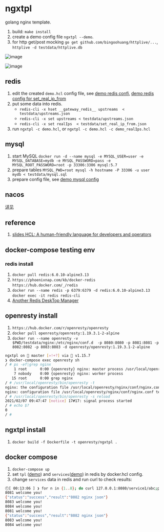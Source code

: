 # ngxtpl

golang nginx template.

1. build: `make install`
1. create a demo config file `ngxtpl --demo`.
1. for http get/post mocking `go get github.com/bingoohuang/httplive/...`, `httplive -d testdata/httplive.db`

![image](https://user-images.githubusercontent.com/1940588/100842805-57feb500-34b4-11eb-9edf-7b3fd6091178.png)

![image](https://user-images.githubusercontent.com/1940588/100977065-68c62e00-357b-11eb-8183-6a65335740a3.png)

## redis

1. edit the created `demo.hcl` config file, see [demo redis confi](testdata/demo.hcl), [demo redis config for set_real_ip_from](testdata/demo_realIps.hcl)
1. put some data into redis.
    - `redis-cli -x hset __gateway_redis__ upstreams  < testdata/upstreams.json`
    - `redis-cli -x set upstreams < testdata/upstreams.json` 
    - `redis-cli -x set realIps  < testdata/set_real_ip_from.json`
1. run `ngxtpl -c demo.hcl`, or `ngxtpl -c demo.hcl -c demo_realIps.hcl`

## mysql

1. start MySQL `docker run -d --name mysql -e MYSQL_USER=user -e MYSQL_DATABASE=mydb -e MYSQL_PASSWORD=pass -e MYSQL_ROOT_PASSWORD=root -p 33306:3306 mysql:5.7`
1. prepare tables  `MYSQL_PWD=root mysql -h hostname -P 33306 -u user mydb < testdata/mysql.sql`
1. prepare config file, see [demo mysql config](testdata/demo_mysql.hcl)

## nacos

[详见](testdata/nacos.md)

## reference

1. [slides HCL: A human-friendly language for developers and operators](https://speakerdeck.com/anubhavmishra/hcl-a-human-friendly-language-for-developers-and-operators)

## docker-compose testing env

### redis install

1. `docker pull redis:6.0.10-alpine3.13`
1. `https://phoenixnap.com/kb/docker-redis` `https://hub.docker.com/_/redis`
1. `docker run --name redis -p 6379:6379 -d redis:6.0.10-alpine3.13` `docker exec -it redis redis-cli`
1. [Another Redis DeskTop Manager](https://github.com/qishibo/AnotherRedisDesktopManager)

## openresty install

1. `https://hub.docker.com/r/openresty/openresty`
1. `docker pull openresty/openresty:1.19.3.1-2-alpine`
1. `docker run --name openresty -v $PWD/testdata/nginx:/etc/nginx/conf.d  -p 8080:8080 -p 8081:8081 -p 8082:8082 -p 8083:8083 -d openresty/openresty:1.19.3.1-2-alpine`

```sh
ngxtpl on  master [»!+?] via 🐹 v1.15.7 
❯ docker-compose exec openresty sh
/ # ps -ef|grep nginx
    1 root      0:00 {openresty} nginx: master process /usr/local/openresty/bin/openresty -g daemon off;
    7 nobody    0:00 {openresty} nginx: worker process
   15 root      0:00 grep nginx
/ # /usr/local/openresty/bin/openresty -t
nginx: the configuration file /usr/local/openresty/nginx/conf/nginx.conf syntax is ok
nginx: configuration file /usr/local/openresty/nginx/conf/nginx.conf test is successful
/ # /usr/local/openresty/bin/openresty -s reload
2021/02/07 09:47:47 [notice] 17#17: signal process started
/ # echo $?
0
/ # 
```

## ngxtpl install

1. `docker build -f Dockerfile -t openresty/ngxtpl .`

## docker compose

1. `docker-compose up`
1. set `tpl` ([demo](testdata/upstreams.tpl)) and `services`([demo](testdata/upstreams.json)) in redis by docker.hcl config.
1. change `services` data in redis and run curl to check results:

```sh
🕙[ 00:13:06 ] ❯ for n in {1..8}; do curl 127.0.0.1:8080/service1/abc;print; done
8081 welcome you!
{"status":"success","result":"8082 nginx json"}
8083 welcome you!
8084 welcome you!
8081 welcome you!
{"status":"success","result":"8082 nginx json"}
8083 welcome you!
8084 welcome you!
```
